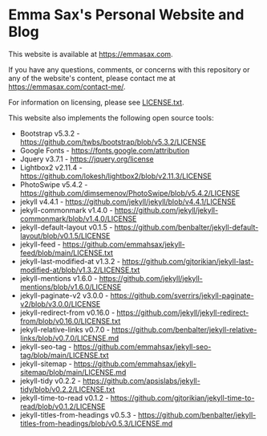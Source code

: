 # Emma Sax's Personal Website and Blog

This website is available at https://emmasax.com.

If you have any questions, comments, or concerns with this repository or any of the website's content, please contact me at https://emmasax.com/contact-me/.

For information on licensing, please see [LICENSE.txt](https://emmasax.com/LICENSE.txt).

This website also implements the following open source tools:

* Bootstrap v5.3.2                   - https://github.com/twbs/bootstrap/blob/v5.3.2/LICENSE
* Google Fonts                       - https://fonts.google.com/attribution
* Jquery v3.7.1                      - https://jquery.org/license
* Lightbox2 v2.11.4                  - https://github.com/lokesh/lightbox2/blob/v2.11.3/LICENSE
* PhotoSwipe v5.4.2                  - https://github.com/dimsemenov/PhotoSwipe/blob/v5.4.2/LICENSE
* jekyll v4.4.1                      - https://github.com/jekyll/jekyll/blob/v4.4.1/LICENSE
* jekyll-commonmark v1.4.0           - https://github.com/jekyll/jekyll-commonmark/blob/v1.4.0/LICENSE
* jekyll-default-layout v0.1.5       - https://github.com/benbalter/jekyll-default-layout/blob/v0.1.5/LICENSE
* jekyll-feed                        - https://github.com/emmahsax/jekyll-feed/blob/main/LICENSE.txt
* jekyll-last-modified-at v1.3.2     - https://github.com/gjtorikian/jekyll-last-modified-at/blob/v1.3.2/LICENSE.txt
* jekyll-mentions v1.6.0             - https://github.com/jekyll/jekyll-mentions/blob/v1.6.0/LICENSE
* jekyll-paginate-v2 v3.0.0          - https://github.com/sverrirs/jekyll-paginate-v2/blob/v3.0.0/LICENSE
* jekyll-redirect-from v0.16.0       - https://github.com/jekyll/jekyll-redirect-from/blob/v0.16.0/LICENSE.txt
* jekyll-relative-links v0.7.0       - https://github.com/benbalter/jekyll-relative-links/blob/v0.7.0/LICENSE.md
* jekyll-seo-tag                     - https://github.com/emmahsax/jekyll-seo-tag/blob/main/LICENSE.txt
* jekyll-sitemap                     - https://github.com/emmahsax/jekyll-sitemap/blob/main/LICENSE.md
* jekyll-tidy v0.2.2                 - https://github.com/apsislabs/jekyll-tidy/blob/v0.2.2/LICENSE.txt
* jekyll-time-to-read v0.1.2         - https://github.com/gjtorikian/jekyll-time-to-read/blob/v0.1.2/LICENSE
* jekyll-titles-from-headings v0.5.3 - https://github.com/benbalter/jekyll-titles-from-headings/blob/v0.5.3/LICENSE.md
